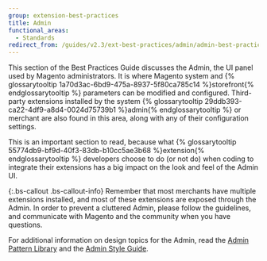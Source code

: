 ```yaml
---
group: extension-best-practices
title: Admin
functional_areas:
  - Standards
redirect_from: /guides/v2.3/ext-best-practices/admin/admin-best-practices.html
---
```


This section of the Best Practices Guide discusses the Admin, the UI panel used by Magento administrators. It is where Magento system and {% glossarytooltip 1a70d3ac-6bd9-475a-8937-5f80ca785c14 %}storefront{% endglossarytooltip %} parameters can be modified and configured. Third-party extensions installed by the system {% glossarytooltip 29ddb393-ca22-4df9-a8d4-0024d75739b1 %}admin{% endglossarytooltip %} or merchant are also found in this area, along with any of their configuration settings.

This is an important section to read, because what {% glossarytooltip 55774db9-bf9d-40f3-83db-b10cc5ae3b68 %}extension{% endglossarytooltip %} developers choose to do (or not do) when coding to integrate their extensions has a big impact on the look and feel of the Admin UI.

{:.bs-callout .bs-callout-info}
  Remember that most merchants have multiple extensions installed, and most of these extensions are exposed through the Admin. In order to prevent a cluttered Admin, please follow the guidelines, and communicate with Magento and the community when you have questions.

For additional information on design topics for the Admin, read the [Admin Pattern Library]({{page.baseurl}}/pattern-library.html) and the [Admin Style Guide]({{page.baseurl}}/design-style.html).


